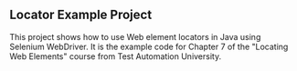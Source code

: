 Locator Example Project
-----------------------

This project shows how to use Web element locators
in Java using Selenium WebDriver.
It is the example code for Chapter 7 of the
"Locating Web Elements" course from Test Automation University.